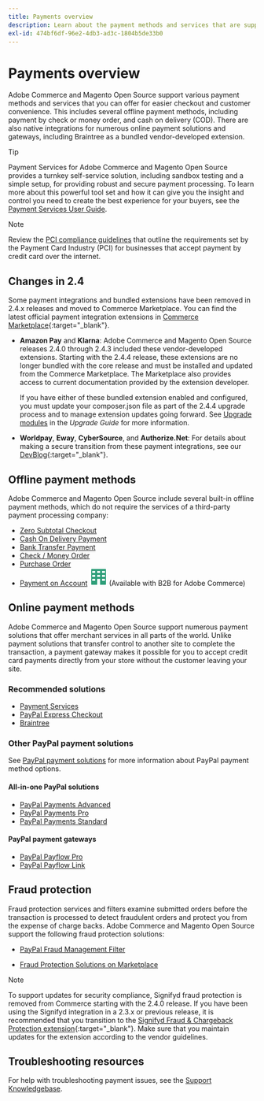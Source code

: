 ```yaml
---
title: Payments overview
description: Learn about the payment methods and services that are supported natively in Adobe COmmerce and Magento Open Source.
exl-id: 474bf6df-96e2-4db3-ad3c-1804b5de33b0
---
```

# Payments overview

Adobe Commerce and Magento Open Source support various payment methods and services that you can offer for easier checkout and customer convenience. This includes several offline payment methods, including payment by check or money order, and cash on delivery (COD). There are also native integrations for numerous online payment solutions and gateways, including Braintree as a bundled vendor-developed extension.

>[!TIP]
>
>Payment Services for Adobe Commerce and Magento Open Source provides a turnkey self-service solution, including sandbox testing and a simple setup, for providing robust and secure payment processing. To learn more about this powerful tool set and how it can give you the insight and control you need to create the best experience for your buyers, see the [Payment Services User Guide](https://experienceleague.adobe.com/docs/commerce-merchant-services/payment-services/guide-overview.html).

>[!NOTE]
>
>Review the [PCI compliance guidelines](../getting-started/compliance-pci.md) that outline the requirements set by the Payment Card Industry (PCI) for businesses that accept payment by credit card over the internet.

## Changes in 2.4

Some payment integrations and bundled extensions have been removed in 2.4.x releases and moved to Commerce Marketplace. You can find the latest official payment integration extensions in [Commerce Marketplace](https://marketplace.magento.com/extensions/payments-security.html){:target="_blank"}.

- **Amazon Pay** and **Klarna**: Adobe Commerce and Magento Open Source releases 2.4.0 through 2.4.3 included these vendor-developed extensions. Starting with the 2.4.4 release, these extensions are no longer bundled with the core release and must be installed and updated from the Commerce Marketplace. The Marketplace also provides access to current documentation provided by the extension developer.

   If you have either of these bundled extension enabled and configured, you must update your composer.json file as part of the 2.4.4 upgrade process and to manage extension updates going forward. See [Upgrade modules](https://experienceleague.adobe.com/docs/commerce-operations/upgrade-guide/modules/upgrade.html) in the _Upgrade Guide_ for more information.

- **Worldpay**, **Eway**, **CyberSource**, and **Authorize.Net**: For details about making a secure transition from these payment integrations, see our [DevBlog](https://community.magento.com/t5/Magento-DevBlog/Deprecation-of-Magento-core-payment-integrations/ba-p/426445){:target="_blank"}.

## Offline payment methods

Adobe Commerce and Magento Open Source include several built-in offline payment methods, which do not require the services of a third-party payment processing company:

- [Zero Subtotal Checkout](zero-subtotal-checkout.md)
- [Cash On Delivery Payment](cash-on-delivery.md)
- [Bank Transfer Payment](bank-transfer.md)
- [Check / Money Order](check-money-order.md)
- [Purchase Order](purchase-order.md)
- [Payment on Account](../b2b/enable-basic-features.md#configure-payment-on-account) ![B2B for Adobe Commerce](../assets/b2b.svg) (Available with B2B for Adobe Commerce)

## Online payment methods

Adobe Commerce and Magento Open Source support numerous payment solutions that offer merchant services in all parts of the world. Unlike payment solutions that transfer control to another site to complete the transaction, a payment gateway makes it possible for you to accept credit card payments directly from your store without the customer leaving your site.

### Recommended solutions

- [Payment Services](https://experienceleague.adobe.com/docs/commerce-merchant-services/payment-services/guide-overview.html)
- [PayPal Express Checkout](paypal-express-checkout.md)
- [Braintree](braintree.md)

### Other PayPal payment solutions

See [PayPal payment solutions](paypal.md) for more information about PayPal payment method options.

#### All-in-one PayPal solutions

- [PayPal Payments Advanced](paypal-payments-advanced.md)
- [PayPal Payments Pro](paypal-payments-pro.md)
- [PayPal Payments Standard](paypal-payments-standard.md)

#### PayPal payment gateways

- [PayPal Payflow Pro](paypal-payflow-pro.md)
- [PayPal Payflow Link](paypal-payflow-link.md)

## Fraud protection

Fraud protection services and filters examine submitted orders before the transaction is processed to detect fraudulent orders and protect you from the expense of charge backs. Adobe Commerce and Magento Open Source support the following fraud protection solutions:

- [PayPal Fraud Management Filter](paypal.md#paypal-fraud-management-filters)

- [Fraud Protection Solutions on Marketplace][1]

>[!NOTE]
>
>To support updates for security compliance, Signifyd fraud protection is removed from Commerce starting with the 2.4.0 release. If you have been using the Signifyd integration in a 2.3.x or previous release, it is recommended that you transition to the [Signifyd Fraud & Chargeback Protection extension](https://marketplace.magento.com/signifyd-module-connect.html){:target="_blank"}. Make sure that you maintain updates for the extension according to the vendor guidelines.

## Troubleshooting resources

For help with troubleshooting payment issues, see the [Support Knowledgebase](https://experienceleague.adobe.com/docs/commerce-knowledge-base/kb/overview.html?lang=en).

[1]: https://marketplace.magento.com/catalogsearch/result?q=fraud%20protection
